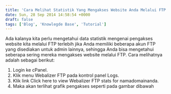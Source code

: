 ```yaml
---
title: 'Cara Melihat Statistik Yang Mengakses Website Anda Melalui FTP'
date: Sun, 28 Sep 2014 14:58:54 +0000
draft: false
tags: ['Blog', 'Knowlegde Base', 'Tutorial']
---
```


Ada kalanya kita perlu mengetahui data statistik mengenai pengakses website kita melalui FTP terlebih jika Anda memiliki beberapa akun FTP yang disediakan untuk admin lainnya, sehingga Anda bisa mengetahui seberapa sering mereka mengakses website melalui FTP. Cara melihatnya adalah sebagai berikut:

1.  Login ke cPanel.
2.  Klik menu Webalizer FTP pada kontrol panel Logs.
3.  Klik link Click here to view Webalizer FTP stats for namadomainanda.
4.  Maka akan terlihat grafik pengakses seperti pada gambar dibawah